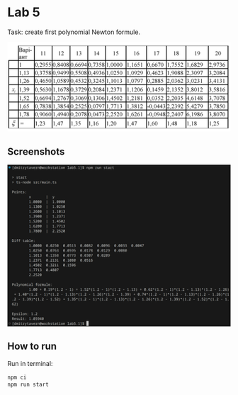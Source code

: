 # Lab 5

Task: create first polynomial Newton formule.

<img src=".github/image01.png">

## Screenshots

<img src=".github/image02.png">

## How to run

Run in terminal:

```
npm ci
npm run start
```
